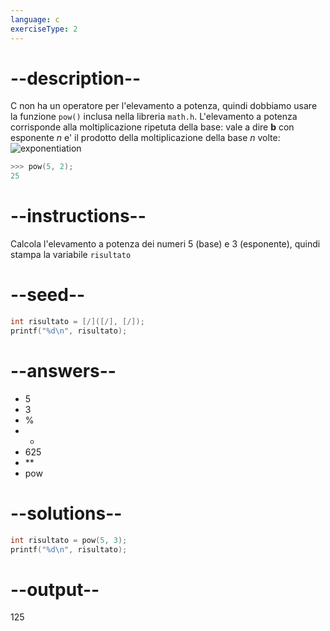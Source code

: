 ```yaml
---
language: c
exerciseType: 2
---
```


# --description--

C non ha un operatore per l'elevamento a potenza, quindi dobbiamo usare la funzione `pow()` inclusa nella libreria `math.h`.
L'elevamento a potenza corrisponde alla moltiplicazione ripetuta della base: vale a dire **b** con esponente *n* e' il prodotto della moltiplicazione della base *n* volte:
![exponentiation](https://bit.ly/3zcz6Lt)
```c
>>> pow(5, 2);
25
```

# --instructions--

Calcola l'elevamento a potenza dei numeri 5 (base) e 3 (esponente), quindi stampa la variabile `risultato`

# --seed--

```c
int risultato = [/]([/], [/]);
printf("%d\n", risultato);
```

# --answers--

- 5
- 3
-  % 
-  * 
- 625
-  ** 
- pow

# --solutions--

```c
int risultato = pow(5, 3);
printf("%d\n", risultato);
```

# --output--

125
